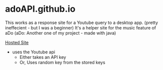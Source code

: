 # adoAPI.github.io
This works as a response site for a Youtube query to a desktop app. (pretty ineffecient - but I was a beginner)
It's a helper site for the music feature of aDo (aDo: Another one of my project - made with java)

[Hosted Site](https://maruf22-dev.github.io/adoAPI.github.io/API.html)
* uses the Youtube api
  - Either takes an API key
  - Or, Uses random key from the stored keys
